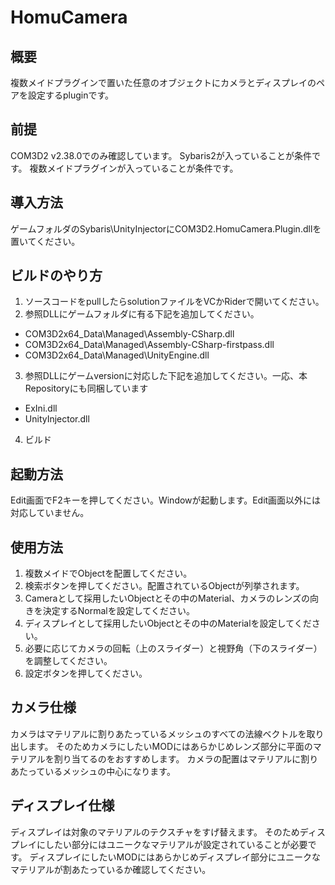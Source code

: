 # HomuCamera

## 概要

複数メイドプラグインで置いた任意のオブジェクトにカメラとディスプレイのペアを設定するpluginです。

## 前提
COM3D2 v2.38.0でのみ確認しています。
Sybaris2が入っていることが条件です。
複数メイドプラグインが入っていることが条件です。

## 導入方法
ゲームフォルダのSybaris\UnityInjectorにCOM3D2.HomuCamera.Plugin.dllを置いてください。

## ビルドのやり方

1. ソースコードをpullしたらsolutionファイルをVCかRiderで開いてください。
2. 参照DLLにゲームフォルダに有る下記を追加してください。
 - COM3D2x64_Data\Managed\Assembly-CSharp.dll
 - COM3D2x64_Data\Managed\Assembly-CSharp-firstpass.dll
 - COM3D2x64_Data\Managed\UnityEngine.dll
3. 参照DLLにゲームversionに対応した下記を追加してください。一応、本Repositoryにも同梱しています
 - ExIni.dll
 - UnityInjector.dll
4. ビルド 

## 起動方法
Edit画面でF2キーを押してください。Windowが起動します。Edit画面以外には対応していません。

## 使用方法
1. 複数メイドでObjectを配置してください。
2. 検索ボタンを押してください。配置されているObjectが列挙されます。
3. Cameraとして採用したいObjectとその中のMaterial、カメラのレンズの向きを決定するNormalを設定してください。
4. ディスプレイとして採用したいObjectとその中のMaterialを設定してください。
5. 必要に応じてカメラの回転（上のスライダー）と視野角（下のスライダー）を調整してください。
6. 設定ボタンを押してください。

## カメラ仕様
カメラはマテリアルに割りあたっているメッシュのすべての法線ベクトルを取り出します。
そのためカメラにしたいMODにはあらかじめレンズ部分に平面のマテリアルを割り当てるのをおすすめします。
カメラの配置はマテリアルに割りあたっているメッシュの中心になります。

## ディスプレイ仕様
ディスプレイは対象のマテリアルのテクスチャをすげ替えます。 そのためディスプレイにしたい部分にはユニークなマテリアルが設定されていることが必要です。
ディスプレイにしたいMODにはあらかじめディスプレイ部分にユニークなマテリアルが割あたっているか確認してください。